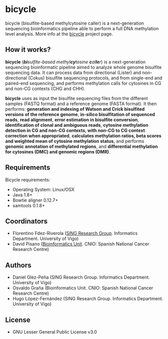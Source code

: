 # bicycle
bicycle (bisulfite-based methylcytosine caller) is a next-generation sequencing bioinformatics pipeline able to perform a full DNA methylation level analysis. More info at the [bicycle](http://sing.ei.uvigo.es/bicycle) project page.

## How it works?
**bicycle** (_**bi**sulfite-based methyl**cy**tosine **c**al**le**r_) is a next-generation sequencing bioinformatic pipeline aimed to analyze whole genome bisulfite sequencing data. It can process data from directional (Lister) and non-directional (Cokus) bisulfite sequencing protocols, and from single-end and paired-end sequencing, and performs methylation calls for cytosines in CG and non-CG contexts (CHG and CHH).

**bicycle** uses as input the bisulfite sequencing files from the different samples (FASTQ format) and a reference genome (FASTA format). It then performs: **generation and indexing of Watson and Crick bisulfited versions of the reference genome**, **in-silico bisulfitation of sequenced reads**, **read alignment**, **error estimation in bisulfite conversion**, **identification of clonal and ambiguous reads**, **cytosine methylation detection in CG and non-CG contexts, with non-CG to CG context correction when appropriated**, **calculates methylation ratios, beta scores and weighted mean of cytosine methylation status**, and performs **genomic annotation of methylated regions**, and **differential methylation for cytosines (DMC) and genomic regions (DMR)**.

## Requirements
Bicycle requirements:
- Operating System: Linux/OSX
- Java 1.8+
- Bowtie aligner 0.12.7+
- samtools 0.1.8+

## Coordinators
- Florentino Fdez-Riverola ([SING Research Group](http://sing.ei.uvigo.es/). Informatics Department. University of Vigo)
- David Pisano ([Bioinformatics Unit](http://www.cnio.es/es/grupos/plantillas/presentacion.asp?grupo=50004300). CNIO: Spanish National Cancer Research Centre)


## Authors
  * Daniel Glez-Peña (SING Research Group. Informatics Department. University of Vigo)
  * Osvaldo Graña (Bioinformatics Unit. CNIO: Spanish National Cancer Research Centre)
  * Hugo López-Fernández (SING Research Group. Informatics Department. University of Vigo)

## License
  * GNU Lesser General Public License v3.0

